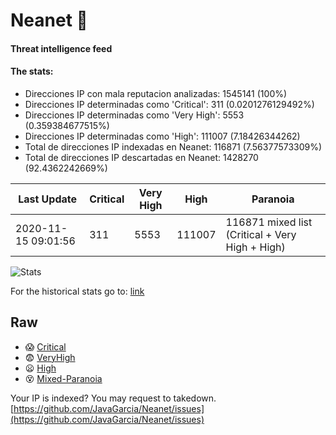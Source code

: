 # Neanet :hocho:
#### Threat intelligence feed
#### The stats:

- Direcciones IP con mala reputacion analizadas: 1545141 (100%)
- Direcciones IP determinadas como 'Critical':  311 (0.0201276129492%)
- Direcciones IP determinadas como 'Very High':  5553 (0.359384677515%)
- Direcciones IP determinadas como 'High':  111007 (7.18426344262)
- Total de direcciones IP indexadas en Neanet:  116871 (7.56377573309%)
- Total de direcciones IP descartadas en Neanet:  1428270 (92.4362242669%)

| Last Update | Critical | Very High | High | Paranoia |
| --- | --- | --- | --- | --- |
| 2020-11-15 09:01:56 | 311 | 5553 | 111007 | 116871 mixed list (Critical + Very High + High)|

![Stats](https://docs.google.com/spreadsheets/d/e/2PACX-1vSnaNMIXVabIpDJjufMlzH7poXnshF3mgd8Is1g9ytUEzVsP5my4Trn8f-xkoLLQ38xpL3HtmUexLo6/pubchart?oid=501124687&format=image)

For the historical stats go to: [link](/stats.csv)
## Raw
- :scream: [Critical](https://raw.githubusercontent.com/JavaGarcia/Neanet/master/blacklists/neanet_critical.txt)
- :fearful: [VeryHigh](https://raw.githubusercontent.com/JavaGarcia/Neanet/master/blacklists/neanet_veryHigh.txtt)
- :frowning: [High](https://raw.githubusercontent.com/JavaGarcia/Neanet/master/blacklists/neanet_high.txt)
- :dizzy_face: [Mixed-Paranoia](https://raw.githubusercontent.com/JavaGarcia/Neanet/master/blacklists/neanet_all.txt)


Your IP is indexed? You may request to takedown. [https://github.com/JavaGarcia/Neanet/issues](https://github.com/JavaGarcia/Neanet/issues)













































































































































































































































































































































































































































































































































































































































































































































































































































































































































































































































































































































































































































































































































































































































































































































































































































































































































































































































































































































































































































































































































































































































